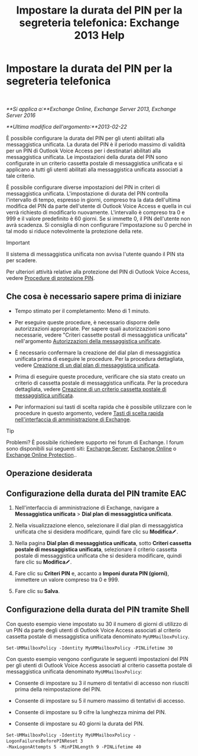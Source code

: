 ﻿---
title: 'Impostare la durata del PIN per la segreteria telefonica: Exchange 2013 Help'
TOCTitle: Impostare la durata del PIN per la segreteria telefonica
ms:assetid: d17f0bf6-0ad6-40a4-bdd5-f7098f39250d
ms:mtpsurl: https://technet.microsoft.com/it-it/library/Bb124712(v=EXCHG.150)
ms:contentKeyID: 50555698
ms.date: 05/22/2018
mtps_version: v=EXCHG.150
ms.translationtype: MT
---

# Impostare la durata del PIN per la segreteria telefonica

 

_**Si applica a:**Exchange Online, Exchange Server 2013, Exchange Server 2016_

_**Ultima modifica dell'argomento:**2013-02-22_

È possibile configurare la durata del PIN per gli utenti abilitati alla messaggistica unificata. La durata del PIN è il periodo massimo di validità per un PIN di Outlook Voice Access per i destinatari abilitati alla messaggistica unificata. Le impostazioni della durata del PIN sono configurate in un criterio cassetta postale di messaggistica unificata e si applicano a tutti gli utenti abilitati alla messaggistica unificata associati a tale criterio.

È possibile configurare diverse impostazioni del PIN in criteri di messaggistica unificata. L'impostazione di durata del PIN controlla l'intervallo di tempo, espresso in giorni, compreso tra la data dell'ultima modifica del PIN da parte dell'utente di Outlook Voice Access e quella in cui verrà richiesto di modificarlo nuovamente. L'intervallo è compreso tra 0 e 999 e il valore predefinito è 60 giorni. Se si immette 0, il PIN dell'utente non avrà scadenza. Si consiglia di non configurare l'impostazione su 0 perché in tal modo si riduce notevolmente la protezione della rete.


> [!IMPORTANT]
> Il sistema di messaggistica unificata non avvisa l'utente quando il PIN sta per scadere.



Per ulteriori attività relative alla protezione del PIN di Outlook Voice Access, vedere [Procedure di protezione PIN](pin-security-procedures-exchange-2013-help.md).

## Che cosa è necessario sapere prima di iniziare

  - Tempo stimato per il completamento: Meno di 1 minuto.

  - Per eseguire queste procedure, è necessario disporre delle autorizzazioni appropriate. Per sapere quali autorizzazioni sono necessarie, vedere "Criteri cassette postali di messaggistica unificata" nell'argomento [Autorizzazioni della messaggistica unificate](unified-messaging-permissions-exchange-2013-help.md).

  - È necessario confermare la creazione del dial plan di messaggistica unificata prima di eseguire le procedure. Per la procedura dettagliata, vedere [Creazione di un dial plan di messaggistica unificata](create-a-um-dial-plan-exchange-2013-help.md).

  - Prima di eseguire queste procedure, verificare che sia stato creato un criterio di cassetta postale di messaggistica unificata. Per la procedura dettagliata, vedere [Creazione di un criterio cassetta postale di messaggistica unificata](create-a-um-mailbox-policy-exchange-2013-help.md).

  - Per informazioni sui tasti di scelta rapida che è possibile utilizzare con le procedure in questo argomento, vedere [Tasti di scelta rapida nell'interfaccia di amministrazione di Exchange](keyboard-shortcuts-in-the-exchange-admin-center-exchange-online-protection-help.md).


> [!TIP]
> Problemi? È possibile richiedere supporto nei forum di Exchange. I forum sono disponibili sui seguenti siti: <A href="https://go.microsoft.com/fwlink/p/?linkid=60612">Exchange Server</A>, <A href="https://go.microsoft.com/fwlink/p/?linkid=267542">Exchange Online</A> o <A href="https://go.microsoft.com/fwlink/p/?linkid=285351">Exchange Online Protection</A>..



## Operazione desiderata

## Configurazione della durata del PIN tramite EAC

1.  Nell'interfaccia di amministrazione di Exchange, navigare a **Messaggistica unificata** \> **Dial plan di messaggistica unificata**.

2.  Nella visualizzazione elenco, selezionare il dial plan di messaggistica unificata che si desidera modificare, quindi fare clic su **Modifica**![Icona Modifica](images/JJ218640.6f53ccb2-1f13-4c02-bea0-30690e6ea71d(EXCHG.150).gif "Icona Modifica").

3.  Nella pagina **Dial plan di messaggistica unificata**, sotto **Criteri cassetta postale di messaggistica unificata**, selezionare il criterio cassetta postale di messaggistica unificata che si desidera modificare, quindi fare clic su **Modifica**![Icona Modifica](images/JJ218640.6f53ccb2-1f13-4c02-bea0-30690e6ea71d(EXCHG.150).gif "Icona Modifica").

4.  Fare clic su **Criteri PIN** e, accanto a **Imponi durata PIN (giorni)**, immettere un valore compreso tra 0 e 999.

5.  Fare clic su **Salva**.

## Configurazione della durata del PIN tramite Shell

Con questo esempio viene impostato su 30 il numero di giorni di utilizzo di un PIN da parte degli utenti di Outlook Voice Access associati al criterio cassetta postale di messaggistica unificata denominato `MyUMMailboxPolicy`.

    Set-UMMailboxPolicy -Identity MyUMMailboxPolicy -PINLifetime 30

Con questo esempio vengono configurate le seguenti impostazioni del PIN per gli utenti di Outlook Voice Access associati al criterio cassetta postale di messaggistica unificata denominato `MyUMMailboxPolicy`:

  - Consente di impostare su 3 il numero di tentativi di accesso non riusciti prima della reimpostazione del PIN.

  - Consente di impostare su 5 il numero massimo di tentativi di accesso.

  - Consente di impostare su 9 cifre la lunghezza minima del PIN.

  - Consente di impostare su 40 giorni la durata del PIN.

<!-- end list -->

    Set-UMMailboxPolicy -Identity MyUMMailboxPolicy -LogonFailuresBeforePINReset 3
    -MaxLogonAttempts 5 -MinPINLength 9 -PINLifetime 40

